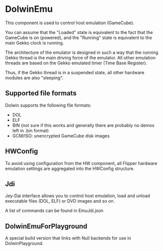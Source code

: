 # DolwinEmu

This component is used to control host emulation (GameCube).

You can assume that the "Loaded" state is equivalent to the fact that the GameCube is on (powered), 
and the "Running" state is equivalent to the main Gekko clock is running.

The architecture of the emulator is designed in such a way that the running Gekko thread is the main driving force of the emulator.
All other emulation threads are based on the Gekko emulated timer (Time Base Register).

Thus, if the Gekko thread is in a suspended state, all other hardware modules are also "sleeping".

## Supported file formats

Dolwin supports the following file formats:
- DOL
- ELF
- BIN (not sure if this works and generally there are probably no demos left in .bin format)
- GCM/ISO: unencrypted GameCube disk images

## HWConfig

To avoid using configuration from the HW component, all Flipper hardware emulation settings are aggregated
into the HWConfig structure.

## Jdi

Jey-Dai interface allows you to control host emulation, load and unload executable files (DOL, ELF) or DVD images and so on.

A list of commands can be found in EmuJdi.json

## DolwinEmuForPlayground

A special build version that links with Null backends for use in DolwinPlayground.
